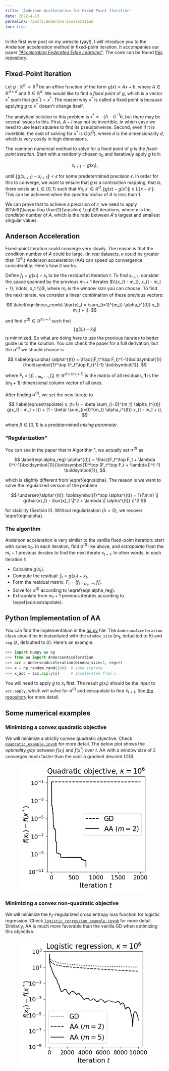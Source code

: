 ```yaml
---
title: 'Anderson Acceleration for Fixed-Point Iteration'
date: 2022-4-13
permalink: /posts/anderson-acceleration
toc: true
---
```


In the first ever post on my website (yay!), I will introduce you to the Anderson acceleration method in fixed-point iteration. It accompanies our paper [_"Accelerating Federated Edge Learning"_](https://joshnguyen.net/publication/2021-08-FedAA). The code can be found [this repository](https://github.com/joshnguyen99/anderson_acceleration).

## Fixed-Point Iteration

Let $g: \mathbb{R}^d \rightarrow \mathbb{R}^d$ be an affine function of the form $g(x) = Ax + b$, where $A \in \mathbb{R}^{d \times d}$ and $b \in \mathbb{R}^d$. We would like to find a _fixed point_ of $g$, which is a vector $x^\ast$ such that $g(x^\ast) = x^\ast$. The reason why $x^\ast$ is called a fixed point is because applying $g$ to $x^\ast$ doesn't change itself.

The analytical solution to this problem is $x^\ast = -(A - I)^{-1} b$, but there may be several issues to this. First, $A - I$ may not be invertible, in which case we need to use least squares to find its pseudoinverse. Second, even if it is invertible, the cost of solving for $x^\ast$ is $O(d^3)$, where $d$ is the dimensionality $d$, which is very costly in high dimensions.

The common numerical method to solve for a fixed point of $g$ is the _fixed-point iteration_. Start with a randomly chosen $x_0$ and iteratively apply $g$ to it:

$$ 
\label{eqn:fixed_point}
x_{t+1} = g(x_t),
$$

until $\lVert g(x_{t+1}) - x_{t+1} \rVert \lt \epsilon$ for some predetermined precision $\epsilon$. In order for this to converge, we want to ensure that $g$ is a contraction mapping, that is, there exists an $L \in [0, 1)$ such that $\forall x, x' \in \mathbb{R}^d, \lVert g(x) - g(x') \rVert \leq L \lVert x - x' \rVert$. This can be achieved when the _spectral radius_ of $A$ is less than $1$.

We can prove that to achieve a precision of $\epsilon$, we need to apply $O\left(\kappa \log \frac{1}{\epsilon} \right)$ iterations, where $\kappa$ is the _condition number_ of $A$, which is the ratio between $A$'s largest and smallest singular values.

## Anderson Acceleration

Fixed-point iteration could converge very slowly. The reason is that the condition number of $A$ could be large. (In real datasets, $\kappa$ could be greater than $10^6$.) Anderson acceleration (AA) can speed up convergence considerably. Here's how it works.

Define $f_t = g(x_t) - x_t$ to be the _residual_ at iteration $t$. To find $x_{t+1}$, consider the space spanned by the previous $m_t+1$ iterates $\\{x_{t - m_t}, x_{t - m_t + 1}, \ldots, x_t \\}$, where $m_t$ is the _window size_ you can choose. To find the next iterate, we consider a linear combination of these previous vectors:

$$
\label{eqn:linear_comb}
\bar{x}_t = \sum_{i=1}^{m_t} \alpha_i^{(t)} x_{t - m_t + i},
$$

and find $\alpha^{(t)} \in \mathbb{R}^{m_t + 1}$ such that $$\| g(\bar{x}_t) - \bar{x}_t \|$$ is minimized. So what are doing here to use the previous iterates to better guide us to the solution. You can check the paper for a full derivation, but the $\alpha^{(t)}$ we should choose is

$$
\label{eqn:alpha}
\alpha^{(t)} = \frac{(F_t^\top F_t)^{-1}\boldsymbol{1}}{\boldsymbol{1}^\top (F_t^\top F_t)^{-1} \boldsymbol{1}},
$$

where $F_t = \left[ f_{t- m_t},\ldots, f_{t} \right] \in \mathbb{R}^{d \times (m_t + 1)}$ is the matrix of all residuals, $\boldsymbol{1}$ is the $(m_t + 1)$-dimensional column vector of all ones.

After finding $\alpha^{(t)}$, we set the new iterate to

$$
\label{eqn:extrapolate}
x_{t+1} = \beta \sum_{i=0}^{m_t} \alpha_i^{(t)} g(x_{t - m_t + i}) + (1 - \beta) \sum_{i=0}^{m_t} \alpha_i^{(t)} x_{t - m_t + i},
$$

where $\beta \in [0, 1]$ is a predetermined _mixing parameter_.
### "Regularization"

You can see in the paper that in Algorithm 1, we actually set $\alpha^{(t)}$ as

$$
\label{eqn:alpha_reg}
\alpha^{(t)} = \frac{(F_t^\top F_t + \lambda I)^{-1}\boldsymbol{1}}{\boldsymbol{1}^\top (F_t^\top F_t + \lambda I)^{-1} \boldsymbol{1}},
$$ 

which is slightly different from \eqref{eqn:alpha}. The reason is we want to solve the regularized version of the problem

$$
\underset{\alpha^{(t)}: \boldsymbol{1}^\top \alpha^{(t)} = 1}{\min} \| g(\bar{x}_t) - \bar{x}_t \|^2 + \lambda \| \alpha^{(t)} \|^2
$$

for stability (Section II). Without regularization ($\lambda = 0$), we recover \eqref{eqn:alpha}.

### The algorithm

Anderson acceleration is very similar to the vanilla fixed-point iteration: start with some $x_0$. In each iteration, find $\alpha^{(t)}$ like above, and _extrapolate_ from the $m_t + 1$ previous iterates to find the next iterate $x_{t+1}$. In other words, in each iteration $t$:
- Calculate $g(x_t)$.
- Compute the residual: $f_t = g(x_t) - x_t$.
- Form the residual matrix: $F_t = \left[ f_{t- m_t},\ldots, f_{t} \right]$.
- Solve for $\alpha^{(t)}$ according to \eqref{eqn:alpha_reg}.
- Extrapolate from $m_t + 1$ previous iterates according to \eqref{eqn:extrapolate}.

## Python Implementation of AA

You can find the implementation in the [aa.py](https://github.com/joshnguyen99/anderson_acceleration/blob/main/aa.py) file. The `AndersonAcceleration` class should be in instantiated with the `window_size` ($m_t$, defaulted to $5$) and `reg` ($\lambda$, defaulted to 0). Here's an example.

```python
>>> import numpy as np
>>> from aa import AndersonAcceleration
>>> acc = AndersonAcceleration(window_size=2, reg=0)
>>> x = np.random.rand(100)  # some iterate
>>> x_acc = acc.apply(x)     # accelerated from x
```

You will need to apply $g$ to $x_t$ first. The result $g(x_t)$ should be the input to `acc.apply`, which will solve for $\alpha^{(t)}$ and extrapolate to find $x_{t+1}$. See [the repository](https://github.com/joshnguyen99/anderson_acceleration) for more detail.

## Some numerical examples

### Minimizing a convex quadratic objective

We will minimize a strictly convex quadratic objective. Check [`quadratic_example.ipynb`](https://github.com/joshnguyen99/anderson_acceleration/blob/main/quadratic_example.ipynb) for more detail. The below plot shows the _optimality gap_ between $f(x_t)$ and $f(x^\ast)$ over $t$. AA with a window size of 2 converges much faster than the vanilla gradient descent (GD).

<p align="center">
    <img src="https://github.com/joshnguyen99/anderson_acceleration/raw/main/AA_GD_quadratic.png" title="Comparing GD to AA on a quadratic objective with very high condition number">
</p>

### Minimizing a convex non-quadratic objective

We will minimize the $\ell_2$-regularized cross entropy loss function for logistic regression. Check [`logistic_regression_example.ipynb`](logistic_regression_example.ipynb) for more detail. Similarly, AA is much more favorable than the vanilla GD when optimizing this objective.

<p align="center">
    <img src="https://github.com/joshnguyen99/anderson_acceleration/raw/main/AA_GD_logistic_regression.png" title="Comparing GD to AA on a non-quadratic objective with very high condition number">
</p>
